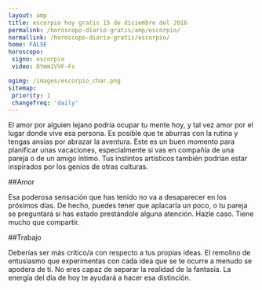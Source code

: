 ```yaml
---
layout: amp
title: escorpio hoy gratis 15 de diciembre del 2016 
permalink: /horoscopo-diario-gratis/amp/escorpio/
normallink: /horoscopo-diario-gratis/escorpio/
home: FALSE
horoscopo:
 signo: escorpio
 video: DYmm1VVF-Fs

ogimg: /images/escorpio_char.png
sitemap:
 priority: 1
 changefreq: 'daily'
---
```



El amor por alguien lejano podría ocupar tu mente hoy, y tal vez amor por el lugar donde vive esa persona. Es posible que te aburras con la rutina y tengas ansias por abrazar la aventura. Este es un buen momento para planificar unas vacaciones, especialmente si vas en compañía de una pareja o de un amigo íntimo. Tus instintos artísticos también podrían estar inspirados por los genios de otras culturas.

##Amor

Esa poderosa sensación que has tenido no va a desaparecer en los próximos días. De hecho, puedes tener que aplacarla un poco, o tu pareja se preguntará si has estado prestándole alguna atención. Hazle caso. Tiene mucho que compartir.

##Trabajo

Deberías ser más crítico/a con respecto a tus propias ideas. El remolino de entusiasmo que experimentas con cada idea que se te ocurre a menudo se apodera de ti. No eres capaz de separar la realidad de la fantasía. La energía del día de hoy te ayudará a hacer esa distinción.